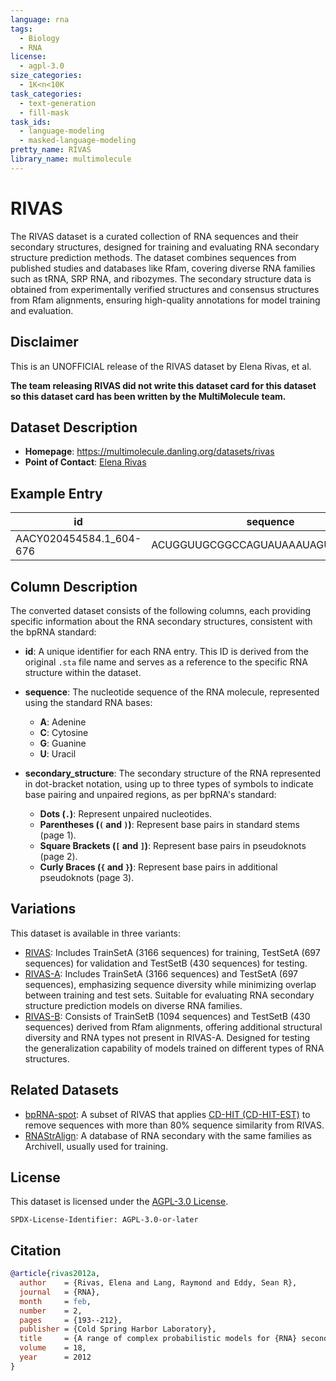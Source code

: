 ```yaml
---
language: rna
tags:
  - Biology
  - RNA
license:
  - agpl-3.0
size_categories:
  - 1K<n<10K
task_categories:
  - text-generation
  - fill-mask
task_ids:
  - language-modeling
  - masked-language-modeling
pretty_name: RIVAS
library_name: multimolecule
---
```


# RIVAS

The RIVAS dataset is a curated collection of RNA sequences and their secondary structures, designed for training and evaluating RNA secondary structure prediction methods.
The dataset combines sequences from published studies and databases like Rfam, covering diverse RNA families such as tRNA, SRP RNA, and ribozymes.
The secondary structure data is obtained from experimentally verified structures and consensus structures from Rfam alignments, ensuring high-quality annotations for model training and evaluation.

## Disclaimer

This is an UNOFFICIAL release of the RIVAS dataset by Elena Rivas, et al.

**The team releasing RIVAS did not write this dataset card for this dataset so this dataset card has been written by the MultiMolecule team.**

## Dataset Description

- **Homepage**: https://multimolecule.danling.org/datasets/rivas
- **Point of Contact**: [Elena Rivas](mailto:elenarivas@fas.harvard.edu)

## Example Entry

| id                      | sequence                            | secondary_structure                 |
| ----------------------- | ----------------------------------- | ----------------------------------- |
| AACY020454584.1_604-676 | ACUGGUUGCGGCCAGUAUAAAUAGUCUUUAAG... | ((((........)))).........((........ |

## Column Description

The converted dataset consists of the following columns, each providing specific information about the RNA secondary structures, consistent with the bpRNA standard:

- **id**:
    A unique identifier for each RNA entry. This ID is derived from the original `.sta` file name and serves as a reference to the specific RNA structure within the dataset.

- **sequence**:
    The nucleotide sequence of the RNA molecule, represented using the standard RNA bases:

    - **A**: Adenine
    - **C**: Cytosine
    - **G**: Guanine
    - **U**: Uracil

- **secondary_structure**:
    The secondary structure of the RNA represented in dot-bracket notation, using up to three types of symbols to indicate base pairing and unpaired regions, as per bpRNA's standard:

    - **Dots (`.`)**: Represent unpaired nucleotides.
    - **Parentheses (`(` and `)`)**: Represent base pairs in standard stems (page 1).
    - **Square Brackets (`[` and `]`)**: Represent base pairs in pseudoknots (page 2).
    - **Curly Braces (`{` and `}`)**: Represent base pairs in additional pseudoknots (page 3).

## Variations

This dataset is available in three variants:

- [RIVAS](https://huggingface.co/datasets/multimolecule/rivas): Includes TrainSetA (3166 sequences) for training, TestSetA (697 sequences) for validation and TestSetB (430 sequences) for testing.
- [RIVAS-A](https://huggingface.co/datasets/multimolecule/rivas-a): Includes TrainSetA (3166 sequences) and TestSetA (697 sequences), emphasizing sequence diversity while minimizing overlap between training and test sets. Suitable for evaluating RNA secondary structure prediction models on diverse RNA families.
- [RIVAS-B](https://huggingface.co/datasets/multimolecule/rivas-b): Consists of TrainSetB (1094 sequences) and TestSetB (430 sequences) derived from Rfam alignments, offering additional structural diversity and RNA types not present in RIVAS-A. Designed for testing the generalization capability of models trained on different types of RNA structures.

## Related Datasets

- [bpRNA-spot](https://huggingface.co/datasets/multimolecule/bprna-spot): A subset of RIVAS that applies [CD-HIT (CD-HIT-EST)](https://sites.google.com/view/cd-hit) to remove sequences with more than 80% sequence similarity from RIVAS.
- [RNAStrAlign](https://huggingface.co/datasets/multimolecule/rnastralign): A database of RNA secondary with the same families as ArchiveII, usually used for training.

## License

This dataset is licensed under the [AGPL-3.0 License](https://www.gnu.org/licenses/agpl-3.0.html).

```spdx
SPDX-License-Identifier: AGPL-3.0-or-later
```

## Citation

```bibtex
@article{rivas2012a,
  author    = {Rivas, Elena and Lang, Raymond and Eddy, Sean R},
  journal   = {RNA},
  month     = feb,
  number    = 2,
  pages     = {193--212},
  publisher = {Cold Spring Harbor Laboratory},
  title     = {A range of complex probabilistic models for {RNA} secondary structure prediction that includes the nearest-neighbor model and more},
  volume    = 18,
  year      = 2012
}
```
